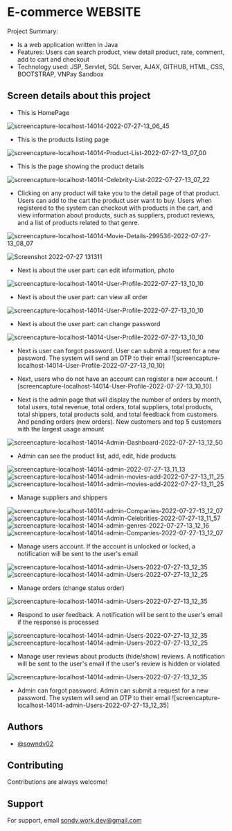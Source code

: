
# E-commerce WEBSITE

Project Summary:

- Is a web application written in Java
- Features: Users can search product, view detail product, rate, comment, add to cart and checkout
- Technology used: JSP, Servlet, SQL Server, AJAX, GITHUB, HTML, CSS, BOOTSTRAP, VNPay Sandbox

## Screen details about this project

- This is HomePage

![screencapture-localhost-14014-2022-07-27-13_06_45](https://github.com/sowndv02/AssignmentPRJ301/blob/c989c1de9d12174377dd9cfa38d2d6594142a493/img/Web%20capture_3-8-2023_32543_localhost.jpeg)

- This is the products listing page

![screencapture-localhost-14014-Product-List-2022-07-27-13_07_00](https://github.com/sowndv02/AssignmentPRJ301/blob/c989c1de9d12174377dd9cfa38d2d6594142a493/img/Web%20capture_3-8-2023_32627_localhost.jpeg)

- This is the page showing the product details

![screencapture-localhost-14014-Celebrity-List-2022-07-27-13_07_22](https://github.com/sowndv02/AssignmentPRJ301/blob/c989c1de9d12174377dd9cfa38d2d6594142a493/img/Web%20capture_3-8-2023_32720_localhost.jpeg)

- Clicking on any product will take you to the detail page of that product. Users can add to the cart the product user want to buy. Users when registered to the system can checkout with products in the cart, and view information about products, such as suppliers, product reviews, and a list of products related to that genre.

![screencapture-localhost-14014-Movie-Details-299536-2022-07-27-13_08_07](https://github.com/sowndv02/AssignmentPRJ301/blob/c989c1de9d12174377dd9cfa38d2d6594142a493/img/Web%20capture_3-8-2023_122031_localhost.jpeg)

![Screenshot 2022-07-27 131311](https://github.com/sowndv02/AssignmentPRJ301/blob/cf9029c38169ffee846020b6ed94b625086a78d2/img/Web%20capture_3-8-2023_131311_sandbox.vnpayment.vn.jpeg)

- Next is about the user part: can edit information, photo

![screencapture-localhost-14014-User-Profile-2022-07-27-13_10_10](https://github.com/sowndv02/AssignmentPRJ301/blob/a063d7251361bc42eefb73d125b215478c960d8a/img/Web%20capture_3-8-2023_33229_localhost.jpeg)

- Next is about the user part: can view all order

![screencapture-localhost-14014-User-Profile-2022-07-27-13_10_10](https://github.com/sowndv02/AssignmentPRJ301/blob/9322ffd9abfe7c179d4436c6b84109a8775fe20c/img/Web%20capture_3-8-2023_33246_localhost.jpeg)

- Next is about the user part: can change password

![screencapture-localhost-14014-User-Profile-2022-07-27-13_10_10](https://github.com/sowndv02/AssignmentPRJ301/blob/504eb76edb0c1b8ebf728f94eee747631b935a33/img/Web%20capture_3-8-2023_13441_localhost.jpeg)

- Next is user can forgot password. User can submit a request for a new password. The system will send an OTP to their email
![screencapture-localhost-14014-User-Profile-2022-07-27-13_10_10]

- Next, users who do not have an account can register a new account.
![screencapture-localhost-14014-User-Profile-2022-07-27-13_10_10]

- Next is the admin page that will display the number of orders by month, total users, total revenue, total orders, total suppliers, total products, total shippers, total products sold, and total feedback from customers. And pending orders (new orders). New customers and top 5 customers with the largest usage amount

![screencapture-localhost-14014-Admin-Dashboard-2022-07-27-13_12_50](https://github.com/sowndv02/AssignmentPRJ301/blob/cf9029c38169ffee846020b6ed94b625086a78d2/img/Web%20capture_3-8-2023_33338_localhost.jpeg)

- Admin can see the product list, add, edit, hide products

![screencapture-localhost-14014-admin-2022-07-27-13_11_13](https://github.com/sowndv02/AssignmentPRJ301/blob/cf9029c38169ffee846020b6ed94b625086a78d2/img/Web%20capture_3-8-2023_3428_localhost.jpeg)
![screencapture-localhost-14014-admin-movies-add-2022-07-27-13_11_25](https://github.com/sowndv02/AssignmentPRJ301/blob/08503d5a7800a61c1c1931cee55f661307a938f3/img/Web%20capture_3-8-2023_131618_localhost.jpeg)
![screencapture-localhost-14014-admin-movies-add-2022-07-27-13_11_25](https://github.com/sowndv02/AssignmentPRJ301/blob/08503d5a7800a61c1c1931cee55f661307a938f3/img/Web%20capture_3-8-2023_34349_localhost.jpeg)

- Manage suppliers and shippers

![screencapture-localhost-14014-admin-Companies-2022-07-27-13_12_07](https://github.com/sowndv02/AssignmentPRJ301/blob/29164feeee41a33568365e393a920a08e98831c4/img/Web%20capture_3-8-2023_131834_localhost.jpeg)
![screencapture-localhost-14014-Admin-Celebrities-2022-07-27-13_11_57](https://github.com/sowndv02/AssignmentPRJ301/blob/29164feeee41a33568365e393a920a08e98831c4/img/Web%20capture_3-8-2023_13193_localhost.jpeg)
![screencapture-localhost-14014-admin-genres-2022-07-27-13_12_16](https://github.com/sowndv02/AssignmentPRJ301/blob/29164feeee41a33568365e393a920a08e98831c4/img/Web%20capture_3-8-2023_131925_localhost.jpeg)
![screencapture-localhost-14014-admin-Companies-2022-07-27-13_12_07](https://github.com/sowndv02/AssignmentPRJ301/blob/29164feeee41a33568365e393a920a08e98831c4/img/Web%20capture_3-8-2023_131948_localhost.jpeg)

- Manage users account. If the account is unlocked or locked, a notification will be sent to the user's email

![screencapture-localhost-14014-admin-Users-2022-07-27-13_12_35](https://github.com/sowndv02/AssignmentPRJ301/blob/4648b1f62f353571796e4d3f33ee5b64e5dc9a5e/img/Web%20capture_3-8-2023_34219_localhost.jpeg)
![screencapture-localhost-14014-admin-Users-2022-07-27-13_12_25](https://github.com/sowndv02/AssignmentPRJ301/blob/4648b1f62f353571796e4d3f33ee5b64e5dc9a5e/img/Web%20capture_3-8-2023_132147_localhost.jpeg)

- Manage orders (change status order)

![screencapture-localhost-14014-admin-Users-2022-07-27-13_12_35](https://github.com/sowndv02/AssignmentPRJ301/blob/4ba65211fb0fb312c8ff9addc08e71cd6c5e37bb/img/Web%20capture_3-8-2023_132440_localhost.jpeg)

- Respond to user feedback. A notification will be sent to the user's email if the response is processed

![screencapture-localhost-14014-admin-Users-2022-07-27-13_12_35](https://github.com/sowndv02/AssignmentPRJ301/blob/4648b1f62f353571796e4d3f33ee5b64e5dc9a5e/img/Web%20capture_3-8-2023_34238_localhost.jpeg)
![screencapture-localhost-14014-admin-Users-2022-07-27-13_12_25](https://github.com/sowndv02/AssignmentPRJ301/blob/4648b1f62f353571796e4d3f33ee5b64e5dc9a5e/img/Web%20capture_3-8-2023_34252_localhost.jpeg)

- Manage user reviews about products (hide/show) reviews. A notification will be sent to the user's email if the user's review is hidden or violated

![screencapture-localhost-14014-admin-Users-2022-07-27-13_12_35](https://github.com/sowndv02/AssignmentPRJ301/blob/4ba65211fb0fb312c8ff9addc08e71cd6c5e37bb/img/Web%20capture_3-8-2023_132422_localhost.jpeg)

- Admin can forgot password. Admin can submit a request for a new password. The system will send an OTP to their email
![screencapture-localhost-14014-admin-Users-2022-07-27-13_12_35]

## Authors

- [@sowndv02](https://github.com/sowndv02)

## Contributing

Contributions are always welcome!

## Support

For support, email <sondv.work.dev@gmail.com>
